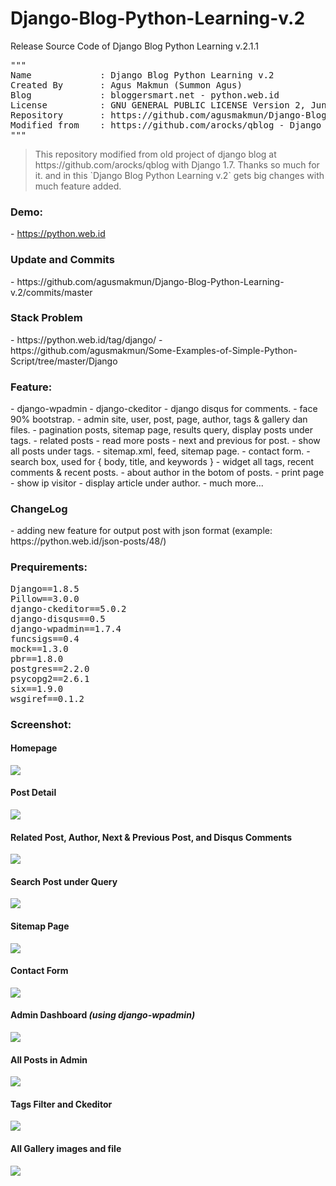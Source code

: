 # Django-Blog-Python-Learning-v.2
Release Source Code of Django Blog Python Learning v.2.1.1

<pre>
"""
Name             : Django Blog Python Learning v.2
Created By       : Agus Makmun (Summon Agus)
Blog             : bloggersmart.net - python.web.id
License          : GNU GENERAL PUBLIC LICENSE Version 2, June 1991
Repository       : https://github.com/agusmakmun/Django-Blog-Python-Learning-v.2/
Modified from    : https://github.com/arocks/qblog - Django 1.7 - Arun Ravindran
"""
</pre>

<blockquote>
This repository modified from old project of django blog at https://github.com/arocks/qblog with Django 1.7. Thanks so much for it. and in this `Django Blog Python Learning v.2` gets big changes with much feature added.
</blockquote>

<h3> Demo:</h3>
- <a href="https://python.web.id/" target="_blank">https://python.web.id</a>

<h3> Update and Commits</h3>
- https://github.com/agusmakmun/Django-Blog-Python-Learning-v.2/commits/master

<h3>Stack Problem</h3>
- https://python.web.id/tag/django/
- https://github.com/agusmakmun/Some-Examples-of-Simple-Python-Script/tree/master/Django

<h3> Feature:</h3>
- django-wpadmin
- django-ckeditor
- django disqus for comments.
- face 90% bootstrap.
- admin site, user, post, page, author, tags & gallery dan files.
- pagination posts, sitemap page, results query, display posts under tags.
- related posts
- read more posts
- next and previous for post.
- show all posts under tags.
- sitemap.xml, feed, sitemap page.
- contact form.
- search box, used for { body, title, and keywords }
- widget all tags, recent comments & recent posts.
- about author in the botom of posts.
- print page
- show ip visitor
- display article under author.
- much more...

<h3>ChangeLog</h3>
- adding new feature for output post with json format (example: https://python.web.id/json-posts/48/)

<h3>Prequirements:</h3>
<pre>
Django==1.8.5
Pillow==3.0.0
django-ckeditor==5.0.2
django-disqus==0.5
django-wpadmin==1.7.4
funcsigs==0.4
mock==1.3.0
pbr==1.8.0
postgres==2.2.0
psycopg2==2.6.1
six==1.9.0
wsgiref==0.1.2
</pre>

<h3>Screenshot:</h3>
<h4>Homepage</h4>
<img src="https://raw.githubusercontent.com/agusmakmun/Django-Blog-Python-Learning-v.2/master/update-1.1/screenshot/homepage.png"/>

<h4>Post Detail</h4>
<img src="https://raw.githubusercontent.com/agusmakmun/Django-Blog-Python-Learning-v.2/master/update-1.1/screenshot/post.png"/>

<h4>Related Post, Author, Next & Previous Post, and Disqus Comments </h4>
<img src="https://raw.githubusercontent.com/agusmakmun/Django-Blog-Python-Learning-v.2/master/update-1.1/screenshot/related%20post%2C%20author%20and%20disqus%20comment.png"/>

<h4>Search Post under Query</h4>
<img src="https://raw.githubusercontent.com/agusmakmun/Django-Blog-Python-Learning-v.2/master/update-1.1/screenshot/search%20query.png"/>

<h4>Sitemap Page</h4>
<img src="https://raw.githubusercontent.com/agusmakmun/Django-Blog-Python-Learning-v.2/master/update-1.1/screenshot/sitemap%20page.png"/>

<h4>Contact Form</h4>
<img src="https://raw.githubusercontent.com/agusmakmun/Django-Blog-Python-Learning-v.2/master/update-1.1/screenshot/contact%20form.png">

<h4>Admin Dashboard <i>(using django-wpadmin)</i></h4>
<img src="https://raw.githubusercontent.com/agusmakmun/Django-Blog-Python-Learning-v.2/master/update-1.1/screenshot/admin%20dashboard.png">

<h4>All Posts in Admin</h4>
<img src="https://raw.githubusercontent.com/agusmakmun/Django-Blog-Python-Learning-v.2/master/update-1.1/screenshot/admin%20blog%20entry.png">

<h4>Tags Filter and Ckeditor</h4>
<img src="https://raw.githubusercontent.com/agusmakmun/Django-Blog-Python-Learning-v.2/master/update-1.1/screenshot/admin%20tags%20filter%20and%20ckeditor.png">

<h4>All Gallery images and file</h4>
<img src="https://raw.githubusercontent.com/agusmakmun/Django-Blog-Python-Learning-v.2/master/update-1.1/screenshot/admin%20gallery%20and%20files.png">
